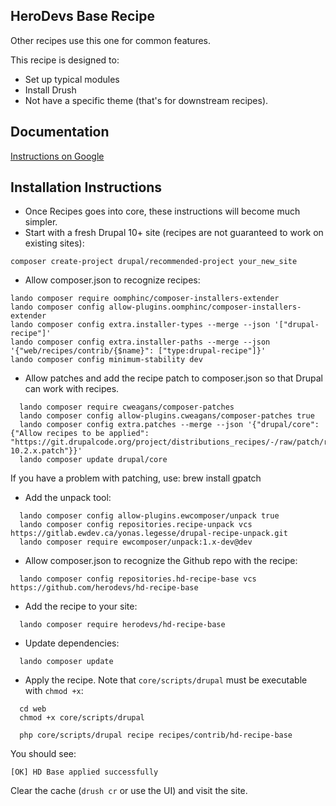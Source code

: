 ## HeroDevs Base Recipe
Other recipes use this one for common features.

This recipe is designed to:
- Set up typical modules
- Install Drush
- Not have a specific theme (that's for downstream recipes).

## Documentation

[Instructions on Google](https://docs.google.com/document/d/1OVe_jwPZNUWt7ovWD2XXcSPmCf0YrnypocMIVIrIqrQ/edit)

## Installation Instructions

- Once Recipes goes into core, these instructions will become much simpler.
- Start with a fresh Drupal 10+ site (recipes are not guaranteed to work on existing sites):
```
composer create-project drupal/recommended-project your_new_site
```

- Allow composer.json to recognize recipes:
```
lando composer require oomphinc/composer-installers-extender
lando composer config allow-plugins.oomphinc/composer-installers-extender
lando composer config extra.installer-types --merge --json '["drupal-recipe"]'
lando composer config extra.installer-paths --merge --json '{"web/recipes/contrib/{$name}": ["type:drupal-recipe"]}'
lando composer config minimum-stability dev
```

- Allow patches and add the recipe patch to composer.json so that Drupal can work with recipes.
```
  lando composer require cweagans/composer-patches
  lando composer config allow-plugins.cweagans/composer-patches true
  lando composer config extra.patches --merge --json '{"drupal/core": {"Allow recipes to be applied": "https://git.drupalcode.org/project/distributions_recipes/-/raw/patch/recipe-10.2.x.patch"}}'
  lando composer update drupal/core
```

If you have a problem with patching, use:
brew install gpatch

- Add the unpack tool:
```
  lando composer config allow-plugins.ewcomposer/unpack true
  lando composer config repositories.recipe-unpack vcs https://gitlab.ewdev.ca/yonas.legesse/drupal-recipe-unpack.git
  lando composer require ewcomposer/unpack:1.x-dev@dev
```

- Allow composer.json to recognize the Github repo with the recipe:

```
  lando composer config repositories.hd-recipe-base vcs https://github.com/herodevs/hd-recipe-base
```
- Add the recipe to your site:
```
  lando composer require herodevs/hd-recipe-base
```
- Update dependencies:
```
  lando composer update
```

- Apply the recipe. Note that `core/scripts/drupal` must be
executable with `chmod +x`:
```
  cd web
  chmod +x core/scripts/drupal
```


```shell
  php core/scripts/drupal recipe recipes/contrib/hd-recipe-base
```

You should see:
```
[OK] HD Base applied successfully
```
Clear the cache (`drush cr` or use the UI) and visit the site.
